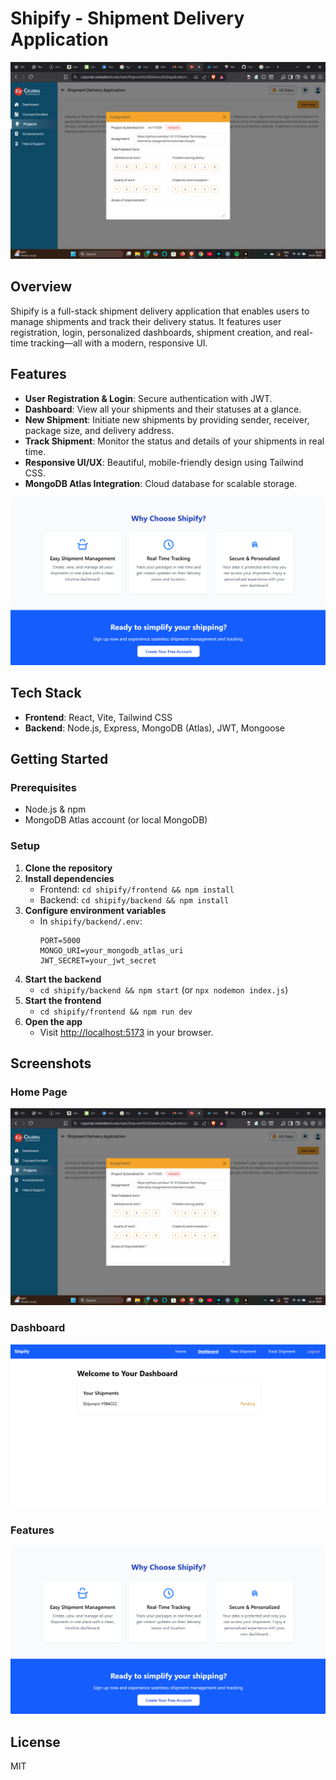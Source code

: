 # Shipify - Shipment Delivery Application

![Home Page](./Home%20Page.png)

## Overview
Shipify is a full-stack shipment delivery application that enables users to manage shipments and track their delivery status. It features user registration, login, personalized dashboards, shipment creation, and real-time tracking—all with a modern, responsive UI.

## Features
- **User Registration & Login**: Secure authentication with JWT.
- **Dashboard**: View all your shipments and their statuses at a glance.
- **New Shipment**: Initiate new shipments by providing sender, receiver, package size, and delivery address.
- **Track Shipment**: Monitor the status and details of your shipments in real time.
- **Responsive UI/UX**: Beautiful, mobile-friendly design using Tailwind CSS.
- **MongoDB Atlas Integration**: Cloud database for scalable storage.

![Features](./Features.png)

## Tech Stack
- **Frontend**: React, Vite, Tailwind CSS
- **Backend**: Node.js, Express, MongoDB (Atlas), JWT, Mongoose

## Getting Started

### Prerequisites
- Node.js & npm
- MongoDB Atlas account (or local MongoDB)

### Setup
1. **Clone the repository**
2. **Install dependencies**
   - Frontend: `cd shipify/frontend && npm install`
   - Backend: `cd shipify/backend && npm install`
3. **Configure environment variables**
   - In `shipify/backend/.env`:
     ```
     PORT=5000
     MONGO_URI=your_mongodb_atlas_uri
     JWT_SECRET=your_jwt_secret
     ```
4. **Start the backend**
   - `cd shipify/backend && npm start` (or `npx nodemon index.js`)
5. **Start the frontend**
   - `cd shipify/frontend && npm run dev`
6. **Open the app**
   - Visit [http://localhost:5173](http://localhost:5173) in your browser.

## Screenshots

### Home Page
![Home Page](./Home%20Page.png)

### Dashboard
![Dashboard](./dashboard.png)

### Features
![Features](./Features.png)

## License
MIT 